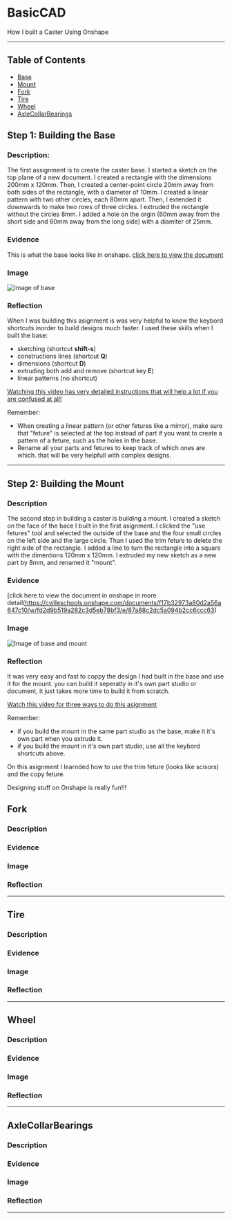 # BasicCAD

How I built a Caster Using Onshape

---
## Table of Contents
* [Base](#Step1:BuildingtheBase)
* [Mount](#Step2:BuildingtheMount)
* [Fork](#Fork)
* [Tire](#Tire)
* [Wheel](#Wheel)
* [AxleCollarBearings](#AxleCollarBearings)

## Step 1: Building the Base

### Description:

The first assignment is to create the caster base. I started a sketch on the top plane of a new document. I created a rectangle with the dimensions 200mm x 120mm. Then, I created a center-point circle 20mm away from both sides of the rectangle, with a diameter of 10mm. I created a linear pattern with two other circles, each 80mm apart. Then, I extended it downwards to make two rows of three circles. I extruded the rectangle without the circles 8mm. I added a hole on the orgin (60mm away from the short side and 60mm away from the long side) with a diamiter of 25mm.

### Evidence
This is what the base looks like in onshape.
[click here to view the document](https://cvilleschools.onshape.com/documents/0d70f655203ca304cb3c5b7d/w/f55603f962f6fc74f5548a68/e/41d730c570a8d75fce9f51b6)

### Image

![image of base](https://davidswanson.org/wp-content/uploads/2020/09/westhing.png)

### Reflection

When I was building this asignment is was very helpful to know the keybord shortcuts inorder to build designs much faster. I used these skills when I built the base:

* sketching (shortcut **shift-s**)
* constructions lines (shortcut **Q**)
* dimensions (shortcut **D**)
* extruding both add and remove (shortcut key **E**)
* linear patterns (no shortcut)

[Watching this video has very detailed instructions that will help a lot if you are confused at all!](https://www.youtube.com/watch?v=93BFUD-HAG8&feature=emb_title&scrlybrkr=5670f0b4)

Remember:
* When creating a linear pattern (or other fetures like a mirror), make sure that "feture" is selected at the top instead of part if you want to create a pattern of a feture, such as the holes in the base.
* Rename all your parts and fetures to keep track of which ones are which. that will be very helpfull with complex designs.

---

## Step 2: Building the Mount

### Description

The second step in building a caster is building a mount. I created a sketch on the face of the bace I built in the first asignment. I clicked the "use fetures" tool and selected the outside of the base and the four small circles on the left side and the large circle. Than I used the trim feture to delete the right side of the rectangle. I added a line to turn the rectangle into a square with the dimentions 120mm x 120mm. I extruded my new sketch as a new part by 8mm, and renamed it "mount". 

### Evidence

[click here to view the document in onshape in more detail(https://cvilleschools.onshape.com/documents/f17b32973a80d2a56a647c10/w/fd2d9b519a282c3d5eb78bf3/e/87a88c2dc5a094b2cc6ccc63)

### Image

![Image of base and mount](https://davidswanson.org/wp-content/uploads/2020/09/casterforwes.png)

### Reflection

It was very easy and fast to coppy the design I had built in the base and use it for the mount. you can build it seperatly in it's own part studio or document, it just takes more time to build it from scratch.

[Watch this video for three ways to do this asignment](https://www.youtube.com/watch?v=BWDk4BZFXDQ&feature=emb_logo)

Remember:
* if you build the mount in the same part studio as the base, make it it's own part when you extrude it.
* if you build the mount in it's own part studio, use all the keybord shortcuts above.

On this asignment I learnded how to use the trim feture (looks like scisors) and the copy feture. 

Designing stuff on Onshape is really fun!!!


## Fork

### Description

### Evidence

### Image

### Reflection

---


## Tire

### Description

### Evidence

### Image

### Reflection

---


## Wheel

### Description

### Evidence

### Image

### Reflection

---


## AxleCollarBearings

### Description

### Evidence

### Image

### Reflection

---

